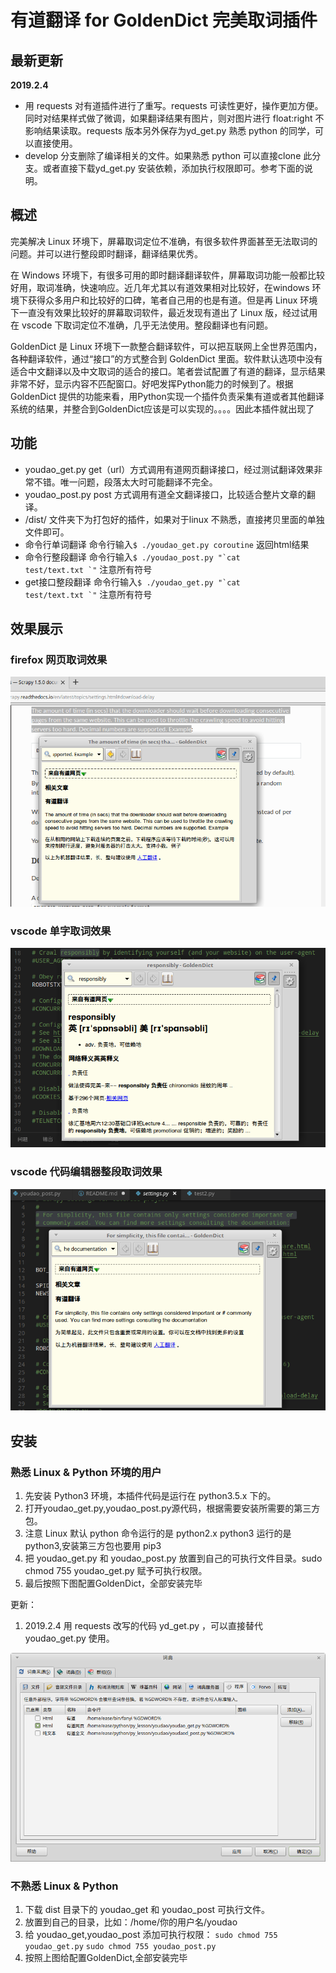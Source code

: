 # 有道翻译 for GoldenDict 完美取词插件

## 最新更新

**2019.2.4**  
  - 用 requests 对有道插件进行了重写。requests 可读性更好，操作更加方便。 同时对结果样式做了微调，如果翻译结果有图片，则对图片进行 float:right 不影响结果读取。requests 版本另外保存为yd_get.py 熟悉 python 的同学，可以直接使用。
  - develop 分支删除了编译相关的文件。如果熟悉 python 可以直接clone 此分支。或者直接下载yd_get.py 安装依赖，添加执行权限即可。参考下面的说明。

## 概述

完美解决 Linux 环境下，屏幕取词定位不准确，有很多软件界面甚至无法取词的问题。并可以进行整段即时翻译，翻译结果优秀。

在 Windows 环境下，有很多可用的即时翻译翻译软件，屏幕取词功能一般都比较好用，取词准确，快速响应。近几年尤其以有道效果相对比较好，在windows 环境下获得众多用户和比较好的口碑，笔者自己用的也是有道。但是再 Linux 环境下一直没有效果比较好的屏幕取词软件，最近发现有道出了 Linux 版，经过试用 在 vscode 下取词定位不准确，几乎无法使用。整段翻译也有问题。

GoldenDict 是 Linux 环境下一款整合翻译软件，可以把互联网上全世界范围内，各种翻译软件，通过“接口”的方式整合到 GoldenDict 里面。软件默认选项中没有适合中文翻译以及中文取词的适合的接口。笔者尝试配置了有道的翻译，显示结果非常不好，显示内容不匹配窗口。好吧发挥Python能力的时候到了。根据 GoldenDict 提供的功能来看，用Python实现一个插件负责采集有道或者其他翻译系统的结果，并整合到GoldenDict应该是可以实现的。。。。因此本插件就出现了

## 功能

* youdao_get.py     get（url）方式调用有道网页翻译接口，经过测试翻译效果非常不错。唯一问题，段落太大时可能翻译不完全。
* youdao_post.py    post 方式调用有道全文翻译接口，比较适合整片文章的翻译。
* /dist/            文件夹下为打包好的插件，如果对于linux 不熟悉，直接拷贝里面的单独文件即可。
* 命令行单词翻译      命令行输入`$ ./youdao_get.py coroutine` 返回html结果
* 命令行整段翻译      命令行输入<code>$ ./youdao_post.py "\`cat test/text.txt \`"</code> 注意所有符号
* get接口整段翻译     命令行输入<code>$ ./youdao_get.py "\`cat test/text.txt \`"</code>  注意所有符号

## 效果展示

### firefox 网页取词效果

![取词效果1](./images/1.png)

### vscode 单字取词效果

![取词效果](./images/4.png)

### vscode 代码编辑器整段取词效果

![取词效果2](./images/2.png)

## 安装


### 熟悉 Linux & Python 环境的用户

1. 先安装 Python3 环境，本插件代码是运行在 python3.5.x 下的。
1. 打开youdao_get.py,youdao_post.py源代码，根据需要安装所需要的第三方包。
1. 注意 Linux 默认 python 命令运行的是 python2.x python3 运行的是 python3,安装第三方包也要用 pip3
1. 把 youdao_get.py 和 youdao_post.py 放置到自己的可执行文件目录。sudo chmod 755 youdao_get.py 赋予可执行权限。
1. 最后按照下图配置GoldenDict，全部安装完毕

更新：  
1. 2019.2.4 用 requests 改写的代码 yd_get.py ，可以直接替代 youdao_get.py 使用。

![配置图](./images/3.png)    


### 不熟悉 Linux & Python

1. 下载 dist 目录下的 youdao_get 和 youdao_post 可执行文件。
2. 放置到自己的目录，比如：/home/你的用户名/youdao
3. 给 youdao_get,youdao_post 添加可执行权限：
<code>sudo chmod 755 youdao_get.py</code>
<code>sudo chmod 755 youdao_post.py</code>
4. 按照上图给配置GoldenDict,全部安装完毕
